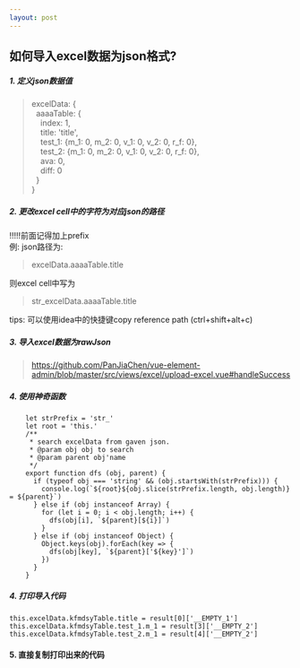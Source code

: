 ```yaml
---
layout: post
---
```

##  如何导入excel数据为json格式?
#####  1. 定义json数据值
> excelData: {<br>
> &nbsp;&nbsp;aaaaTable: {<br>
> &nbsp;&nbsp;&nbsp;&nbsp;index: 1,<br>
> &nbsp;&nbsp;&nbsp;&nbsp;title: 'title',<br>
> &nbsp;&nbsp;&nbsp;&nbsp;test_1: {m_1: 0, m_2: 0, v_1: 0, v_2: 0, r_f: 0},<br>
> &nbsp;&nbsp;&nbsp;&nbsp;test_2: {m_1: 0, m_2: 0, v_1: 0, v_2: 0, r_f: 0},<br>
> &nbsp;&nbsp;&nbsp;&nbsp;ava: 0,<br>
> &nbsp;&nbsp;&nbsp;&nbsp;diff: 0<br>
> &nbsp;&nbsp;}<br>
> }<br>
##### 2. 更改excel cell中的字符为对应json的路径<br>
!!!!!前面记得加上prefix<br>
例: json路径为:<br>
> excelData.aaaaTable.title<br>

则excel cell中写为<br>
> str_excelData.aaaaTable.title

tips: 可以使用idea中的快捷键copy reference path (ctrl+shift+alt+c)
##### 3. 导入excel数据为rawJson
> https://github.com/PanJiaChen/vue-element-admin/blob/master/src/views/excel/upload-excel.vue#handleSuccess
##### 4. 使用神奇函数
```
    let strPrefix = 'str_'
    let root = 'this.'
    /**
     * search excelData from gaven json.
     * @param obj obj to search
     * @param parent obj'name
     */
    export function dfs (obj, parent) {
      if (typeof obj === 'string' && (obj.startsWith(strPrefix))) {
        console.log(`${root}${obj.slice(strPrefix.length, obj.length)} = ${parent}`)
      } else if (obj instanceof Array) {
        for (let i = 0; i < obj.length; i++) {
          dfs(obj[i], `${parent}[${i}]`)
        }
      } else if (obj instanceof Object) {
        Object.keys(obj).forEach(key => {
          dfs(obj[key], `${parent}['${key}']`)
        })
      }
    }
```

##### 4. 打印导入代码

```
this.excelData.kfmdsyTable.title = result[0]['__EMPTY_1']
this.excelData.kfmdsyTable.test_1.m_1 = result[3]['__EMPTY_2']
this.excelData.kfmdsyTable.test_2.m_1 = result[4]['__EMPTY_2']
```

#### 5. 直接复制打印出来的代码
